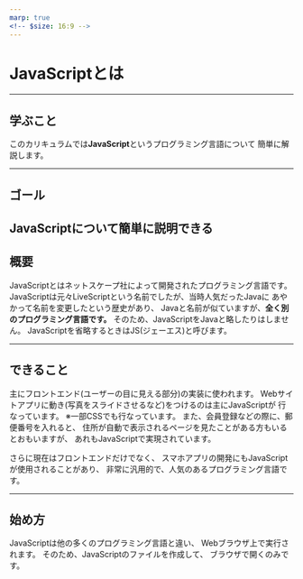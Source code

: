 ```yaml
---
marp: true
<!-- $size: 16:9 -->
---
```


# JavaScriptとは
---


## 学ぶこと
このカリキュラムでは**JavaScript**というプログラミング言語について
簡単に解説します。

---
## ゴール
JavaScriptについて簡単に説明できる
---

## 概要
JavaScriptとはネットスケープ社によって開発されたプログラミング言語です。
JavaScriptは元々LiveScriptという名前でしたが、当時人気だったJavaに
あやかって名前を変更したという歴史があり、
Javaと名前が似ていますが、**全く別のプログラミング言語です。**
そのため、JavaScriptをJavaと略したりはしません。
JavaScriptを省略するときはJS(ジェーエス)と呼びます。

---

## できること
主にフロントエンド(ユーザーの目に見える部分)の実装に使われます。
Webサイトアプリに動き(写真をスライドさせるなど)をつけるのは主にJavaScriptが
行なっています。
※一部CSSでも行なっています。
また、会員登録などの際に、郵便番号を入れると、
住所が自動で表示されるページを見たことがある方もいるとおもいますが、
あれもJavaScriptで実現されています。

さらに現在はフロントエンドだけでなく、
スマホアプリの開発にもJavaScriptが使用されることがあり、
非常に汎用的で、人気のあるプログラミング言語です。

---

## 始め方
JavaScriptは他の多くのプログラミング言語と違い、
Webブラウザ上で実行されます。
そのため、JavaScriptのファイルを作成して、
ブラウザで開くのみです。


